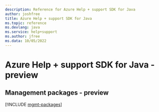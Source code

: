 ```yaml
---
description: Reference for Azure Help + support SDK for Java
author: joshfree
title: Azure Help + support SDK for Java
ms.topic: reference
ms.devlang: java
ms.service: help+support
ms.author: jfree
ms.data: 10/05/2022
---
```

# Azure Help + support SDK for Java - preview

## Management packages - preview
[!INCLUDE [mgmt-packages](help-+-support-mgmt-index.md)]